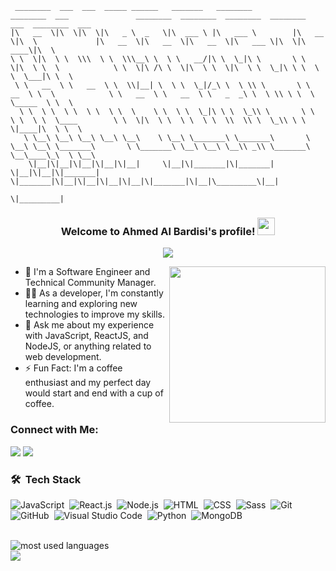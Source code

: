      ________  ___  ___  _____ ______   _______   ________          ________  ___               ________  ________  ________  ________  ___  ________  ___     
    |\   __  \|\  \|\  \|\   _ \  _   \|\  ___ \ |\   ___ \        |\   __  \|\  \             |\   __  \|\   __  \|\   __  \|\   ___ \|\  \|\   ____\|\  \    
    \ \  \|\  \ \  \\\  \ \  \\\__\ \  \ \   __/|\ \  \_|\ \       \ \  \|\  \ \  \            \ \  \|\ /\ \  \|\  \ \  \|\  \ \  \_|\ \ \  \ \  \___|\ \  \   
     \ \   __  \ \   __  \ \  \\|__| \  \ \  \_|/_\ \  \ \\ \       \ \   __  \ \  \            \ \   __  \ \   __  \ \   _  _\ \  \ \\ \ \  \ \_____  \ \  \  
      \ \  \ \  \ \  \ \  \ \  \    \ \  \ \  \_|\ \ \  \_\\ \       \ \  \ \  \ \  \____        \ \  \|\  \ \  \ \  \ \  \\  \\ \  \_\\ \ \  \|____|\  \ \  \ 
       \ \__\ \__\ \__\ \__\ \__\    \ \__\ \_______\ \_______\       \ \__\ \__\ \_______\       \ \_______\ \__\ \__\ \__\\ _\\ \_______\ \__\____\_\  \ \__\
        \|__|\|__|\|__|\|__|\|__|     \|__|\|_______|\|_______|        \|__|\|__|\|_______|        \|_______|\|__|\|__|\|__|\|__|\|_______|\|__|\_________\|__|
                                                                                                                                               \|_________|    


<h3 align="center">
  Welcome to Ahmed Al Bardisi's profile!
  <img src="https://media.giphy.com/media/hvRJCLFzcasrR4ia7z/giphy.gif" width="28">
</h3>

<!-- Typing SVG by DenverCoder1 - https://github.com/DenverCoder1/readme-typing-svg -->
<p align="center">
  <a href="https://github.com/DenverCoder1/readme-typing-svg"><img src="https://readme-typing-svg.herokuapp.com/?lines=Full-stack%20web%20developer;Always%20learning%20new%20things&font=Fira%20Code&center=true&width=440&height=45&color=f75c7e&vCenter=true&size=22"></a>
</p> 

<p align="center">
  <img width="250" align="right" src="https://tenor.com/view/coding-gif-24297652](https://media.tenor.com/2uyENRmiUt0AAAAC/coding.gif">
</p>

- 🏢 I'm a Software Engineer and Technical Community Manager.
- 👨‍💻 As a developer, I'm constantly learning and exploring new technologies to improve my skills.
- 💬 Ask me about my experience with JavaScript, ReactJS, and NodeJS, or anything related to web development.
- ⚡ Fun Fact: I'm a coffee enthusiast and my perfect day would start and end with a cup of coffee.

### Connect with Me:

<a href="https://twitter.com/ahmedalbardisi" target="_blank"><img src="https://img.shields.io/badge/-Ahmed%20Al%20Bardisi-0077B5?style=for-the-badge&logo=Twitter&logoColor=white"/></a>
<a href="https://www.linkedin.com/in/ahmed-al-bardisi" target="_blank"><img src="https://img.shields.io/badge/-Ahmed%20Al%20Bardisi-0077B5?style=for-the-badge&logo=Linkedin&logoColor=white"/></a>

### 🛠 &nbsp;Tech Stack
![JavaScript](https://img.shields.io/badge/-JavaScript-05122A?style=flat&logo=javascript)&nbsp;
![React.js](https://img.shields.io/badge/-React-05122A?style=flat&logo=react)&nbsp;
![Node.js](https://img.shields.io/badge/-Node.js-05122A?style=flat&logo=node.js&logoColor=339933)&nbsp;
![HTML](https://img.shields.io/badge/-HTML-05122A?style=flat&logo=html5)&nbsp;
![CSS](https://img.shields.io/badge/-CSS-05122A?style=flat&logo=css3&logoColor=1572B6)&nbsp;
![Sass](https://img.shields.io/badge/-Sass-05122A?style=flat&logo=sass)&nbsp;
![Git](https://img.shields.io/badge/-Git-05122A?style=flat&logo=git)&nbsp;
![GitHub](https://img.shields.io/badge/-GitHub-05122A?style=flat&logo=github)&nbsp;
![Visual Studio Code](https://img.shields.io/badge/-Visual%20Studio%20Code-05122A?style=flat&logo=visual-studio-code&logoColor=007ACC)&nbsp;
![Python](https://img.shields.io/badge/-Python%20-05122A?style=flat&logo=python)&nbsp;
![MongoDB](https://img.shields.io/badge/-MongoDB-05122A?style=flat&logo=mongodb)&nbsp;

<br>
<img align="left" src="https://github-readme-stats.vercel.app/api/top-langs/?username=ahmedalbardisi&layout=compact&theme=radical" alt="most used languages" />
<br>
<a href="https://komarev.com/ghpvc/?username=ahmedalbardisi&style=for-the-badge">
    <img src="https://komarev.com/ghpvc/?username=ahmedalbardisi&style=for-the-badge">
</a>
